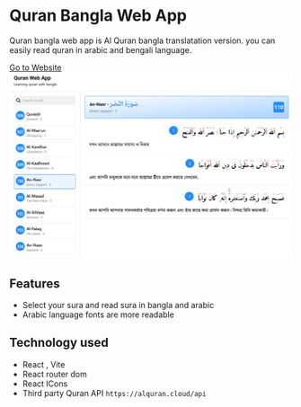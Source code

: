# Quran Bangla Web App

Quran bangla web app is Al Quran bangla translatation version. you can easily read quran in arabic and bengali language.

<a href="[quran-bangla.vercel.app/](https://vercel.com/promahbubuls-projects/alquran-bangla-web-app)">Go to Website</a>
<a href="https://vercel.com/promahbubuls-projects/alquran-bangla-web-app"><img src="./demo.png" /></a>

## Features

- Select your sura and read sura in bangla and arabic
- Arabic language fonts are more readable

## Technology used

- React , Vite
- React router dom
- React ICons
- Third party Quran API `https://alquran.cloud/api`
